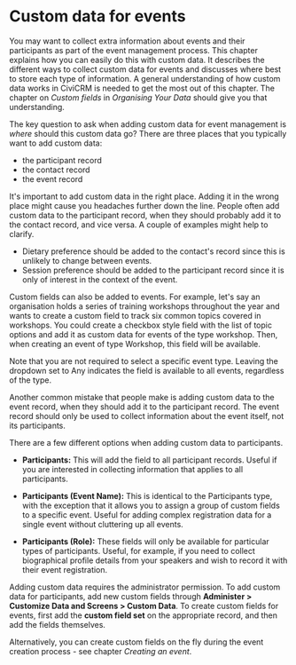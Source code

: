 # Custom data for events

You may want to collect extra information about events and their
participants as part of the event management process. This chapter
explains how you can easily do this with custom data. It describes the
different ways to collect custom data for events and discusses where
best to store each type of information. A general understanding of how
custom data works in CiviCRM is needed to get the most out of this
chapter. The chapter on *Custom fields* in *Organising Your Data* should
give you that understanding.

The key question to ask when adding custom data for event management is
*where* should this custom data go? There are three places that you
typically want to add custom data:

-   the participant record
-   the contact record
-   the event record 

It's important to add custom data in the right place. Adding
it in the wrong place might cause you headaches further down the line.
People often add custom data to the participant record, when they should
probably add it to the contact record, and vice versa. A couple of
examples might help to clarify.

-   Dietary preference should be added to the contact's record since this is
    unlikely to change between events.
-   Session preference should be added to the participant record since
    it is only of interest in the context of the event.

Custom fields can also be added to events. For example, let's say an
organisation holds a series of training workshops throughout the year
and wants to create a custom field to track six common topics covered in
workshops. You could create a checkbox style field with the list of
topic options and add it as custom data for events of the type
workshop. Then, when creating an event of type Workshop, this field
will be available.

Note that you are not required to select a specific event type. Leaving
the dropdown set to Any indicates the field is available to all events,
regardless of the type.

Another common mistake that people make is adding custom data to the
event record, when they should add it to the participant record. The
event record should only be used to collect information about the event
itself, not its participants.

There are a few different options when adding custom data to
participants. 

-   **Participants:** This will add the field to all participant records.
Useful if you are interested in collecting information that applies to
all participants.

-   **Participants (Event Name):** This is identical to the Participants
type, with the exception that it allows you to assign a group of custom
fields to a specific event. Useful for adding complex registration data
for a single event without cluttering up all events. 

-   **Participants (Role):** These fields will only be available for
particular types of participants. Useful, for example, if you need to
collect biographical profile details from your speakers and wish to
record it with their event registration. 


Adding custom data requires the administrator permission. To add custom
data for participants, add new custom fields through **Administer >
Customize Data and Screens > Custom Data**. To create custom fields for
events, first add the **custom field set** on the appropriate record, and
then add the fields themselves.

Alternatively, you can create custom fields on the fly during the event
creation process - see chapter *Creating an event*. 


